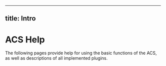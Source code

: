  

---
title: Intro
---

# ACS Help

The following pages provide help for using the basic functions of the ACS, as well as descriptions of all implemented plugins.